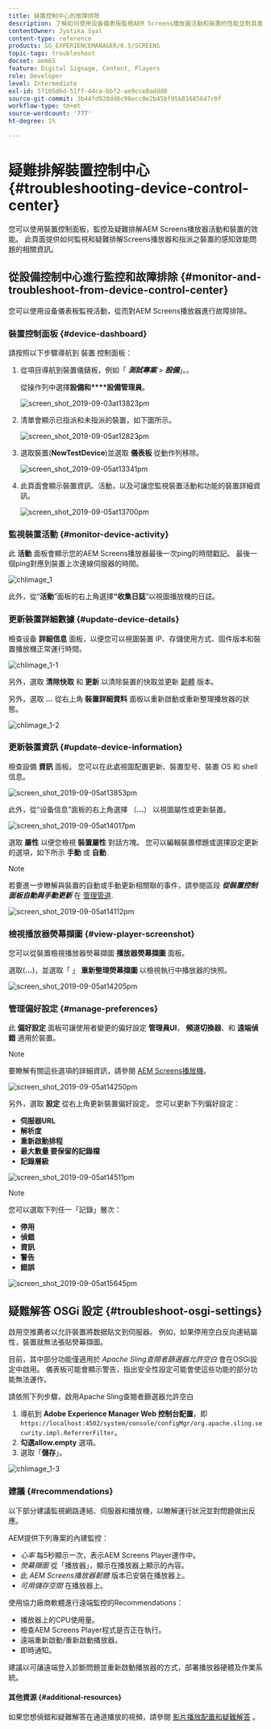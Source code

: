 ```yaml
---
title: 裝置控制中心的故障排除
description: 了解如何使用设备儀表板監視AEM Screens播放器活動和裝置的性能並對其進行故障排除。
contentOwner: Jyotika Syal
content-type: reference
products: SG_EXPERIENCEMANAGER/6.5/SCREENS
topic-tags: troubleshoot
docset: aem65
feature: Digital Signage, Content, Players
role: Developer
level: Intermediate
exl-id: 57105d6d-51ff-44ca-bbf2-ae9cce8addd0
source-git-commit: 3b44fd920dd6c98ecc0e2b45bf95b81685647c0f
workflow-type: tm+mt
source-wordcount: '777'
ht-degree: 1%

---
```


# 疑難排解裝置控制中心 {#troubleshooting-device-control-center}

您可以使用裝置控制面板，監控及疑難排解AEM Screens播放器活動和裝置的效能。 此頁面提供如何監視和疑難排解Screens播放器和指派之裝置的感知效能問題的相關資訊。

## 從設備控制中心進行監控和故障排除 {#monitor-and-troubleshoot-from-device-control-center}

您可以使用设备儀表板監視活動，從而對AEM Screens播放器進行故障排除。

### 裝置控制面板 {#device-dashboard}

請按照以下步驟導航到 裝置 控制面板：

1. 從項目導航到裝置儀錶板，例如「 ***測試專案*** > ***設備***」。。

   從操作列中選擇&#x200B;**設備和****設備管理員**。

   ![screen_shot_2019-09-03at13823pm](assets/screen_shot_2019-09-03at13823pm.png)

1. 清單會顯示已指派和未指派的裝置，如下圖所示。

   ![screen_shot_2019-09-05at12823pm](assets/screen_shot_2019-09-05at12823pm.png)

1. 選取裝置(**NewTestDevice**)並選取 **儀表板** 從動作列移除。

   ![screen_shot_2019-09-05at13341pm](assets/screen_shot_2019-09-05at13341pm.png)

1. 此頁面會顯示裝置資訊、活動，以及可讓您監視裝置活動和功能的裝置詳細資訊。

   ![screen_shot_2019-09-05at13700pm](assets/screen_shot_2019-09-05at13700pm.png)

### 監視裝置活動 {#monitor-device-activity}

此 **活動** 面板會顯示您的AEM Screens播放器最後一次ping的時間戳記。 最後一個ping對應到裝置上次連線伺服器的時間。

![chlimage_1](assets/chlimage_1.png)

此外，從“**活動**”面板的右上角選擇&#x200B;**“收集日誌**”以視圖播放機的日誌。

### 更新裝置詳細數據 {#update-device-details}

檢查设备 **詳細信息** 面板，以便您可以視圖裝置 IP、存儲使用方式、固件版本和裝置播放機正常運行時間。

![chlimage_1-1](assets/chlimage_1-1.png)

另外，選取 **清除快取** 和 **更新** 以清除裝置的快取並更新 [韌體](screens-glossary.md) 版本。

另外，選取 **...** 從右上角 **裝置詳細資料** 面板以重新啟動或重新整理播放器的狀態。

![chlimage_1-2](assets/chlimage_1-2.png)

### 更新裝置資訊 {#update-device-information}

檢查設備 **資訊** 面板。 您可以在此處視圖配置更新、裝置型号、裝置 OS 和 shell 信息。

![screen_shot_2019-09-05at13853pm](assets/screen_shot_2019-09-05at13853pm.png)

此外，從“设备信息”面板的右上角選擇 （**...**） 以視圖屬性或更新裝置。

![screen_shot_2019-09-05at14017pm](assets/screen_shot_2019-09-05at14017pm.png)

選取 **屬性** 以便您檢視 **裝置屬性** 對話方塊。 您可以編輯裝置標題或選擇設定更新的選項，如下所示 **手動** 或 **自動**.

>[!NOTE]
>
>若要進一步瞭解與裝置的自動或手動更新相關聯的事件，請參閱區段 ***從裝置控制面板自動與手動更新*** 在 [管理管道](managing-channels.md).

![screen_shot_2019-09-05at14112pm](assets/screen_shot_2019-09-05at14112pm.png)

### 檢視播放器熒幕擷圖 {#view-player-screenshot}

您可以從裝置檢視播放器熒幕擷圖 **播放器熒幕擷圖** 面板。

選取(**...**)，並選取「 」 **重新整理熒幕擷圖** 以檢視執行中播放器的快照。

![screen_shot_2019-09-05at14205pm](assets/screen_shot_2019-09-05at14205pm.png)

### 管理偏好設定 {#manage-preferences}

此 **偏好設定** 面板可讓使用者變更的偏好設定 **管理員UI**， **頻道切換器**、和 **遠端偵錯** 適用於裝置。

>[!NOTE]
>要瞭解有關這些選項的詳細資訊，請參閱 [AEM Screens播放機](working-with-screens-player.md)。

![screen_shot_2019-09-05at14250pm](assets/screen_shot_2019-09-05at14250pm.png)

另外，選取 **設定** 從右上角更新裝置偏好設定。 您可以更新下列偏好設定：

* **伺服器URL**
* **解析度**
* **重新啟動排程**
* **最大數量 要保留的記錄檔**
* **記錄層級**

![screen_shot_2019-09-05at14511pm](assets/screen_shot_2019-09-05at14511pm.png)

>[!NOTE]
>您可以選取下列任一「記錄」層次：
>* **停用**
>* **偵錯**
>* **資訊**
>* **警告**
>* **錯誤**

![screen_shot_2019-09-05at15645pm](assets/screen_shot_2019-09-05at15645pm.png)

## 疑難解答 OSGi 設定 {#troubleshoot-osgi-settings}

啟用空推薦者以允許裝置將数据貼文到伺服器。 例如，如果停用空白反向連結屬性，裝置就無法張貼熒幕擷圖。

目前，其中部分功能僅適用於 *Apache Sling查閱者篩選器允許空白* 會在OSGi設定中啟用。 儀表板可能會顯示警告，指出安全性設定可能會使這些功能的部分功能無法運作。

請依照下列步驟，啟用Apache Sling查閱者篩選器允許空白

1. 導航到 **Adobe Experience Manager Web 控制台配置**，即 `https://localhost:4502/system/console/configMgr/org.apache.sling.security.impl.ReferrerFilter`。
1. **勾選allow.empty** 選項。
1. 選取「**儲存**」。

![chlimage_1-3](assets/chlimage_1-3.png)

### 建議 {#recommendations}

以下部分建議監視網路連結、伺服器和播放機，以瞭解運行狀況並對問題做出反應。

AEM提供下列專案的內建監控：

* *心率* 每5秒顯示一次，表示AEM Screens Player運作中。
* *熒幕擷圖* 從「播放器」，顯示在播放器上顯示的內容。
* 此 *AEM Screens播放器韌體* 版本已安裝在播放器上。
* *可用儲存空間* 在播放器上。

使用協力廠商軟體進行遠端監控的Recommendations：

* 播放器上的CPU使用量。
* 檢查AEM Screens Player程式是否正在執行。
* 遠端重新啟動/重新啟動播放器。
* 即時通知。

建議以可讓遠端登入診斷問題並重新啟動播放器的方式，部署播放器硬體及作業系統。

#### 其他資源 {#additional-resources}

如果您想偵錯和疑難解答在通道播放的視頻，請參閱 [影片播放配置和疑難解答](troubleshoot-videos.md) 。
